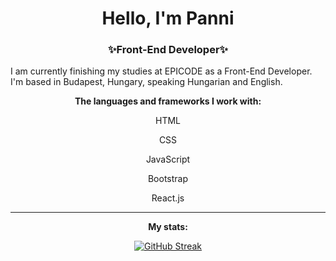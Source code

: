<h1 align="center">Hello, I'm Panni</h1>
<h3 align="center">✨Front-End Developer✨</h3>

   I am currently finishing my studies at EPICODE as a Front-End Developer. I'm based in Budapest, Hungary, speaking Hungarian and English.
  
   <p align="center"><b>The languages and frameworks I work with:</b></p>
  
   <div align="center">
 
   HTML
 
   CSS
 
   JavaScript
 
   Bootstrap
 
   React.js
    </div>
  
  
   <hr>
  

  <p align="center"><b>My stats:</b></p>




  <div align="center">
    
    
   [![GitHub Streak](https://streak-stats.demolab.com?user=Viserya11&theme=onedark_duo&border_radius=1.9)](https://git.io/streak-stats) 
    
    
   </div>
    
